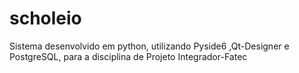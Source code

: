 # scholeio
Sistema desenvolvido em python, utilizando Pyside6 ,Qt-Designer e PostgreSQL, para a disciplina de Projeto Integrador-Fatec
